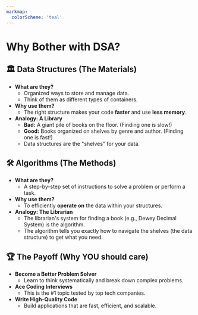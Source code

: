 ```yaml
---
markmap:
  colorScheme: 'teal'
---
```


# Why Bother with DSA?

## 🏛️ Data Structures (The Materials)
- **What are they?**
  - Organized ways to store and manage data.
  - Think of them as different types of containers.
- **Why use them?**
  - The right structure makes your code **faster** and use **less memory**.
- **Analogy: A Library**
  - **Bad:** A giant pile of books on the floor. (Finding one is slow!)
  - **Good:** Books organized on shelves by genre and author. (Finding one is fast!)
  - Data structures are the "shelves" for your data.

## 🛠️ Algorithms (The Methods)
- **What are they?**
  - A step-by-step set of instructions to solve a problem or perform a task.
- **Why use them?**
  - To efficiently **operate on** the data within your structures.
- **Analogy: The Librarian**
  - The librarian's system for finding a book (e.g., Dewey Decimal System) is the algorithm.
  - The algorithm tells you exactly how to navigate the shelves (the data structure) to get what you need.

## 🏆 The Payoff (Why YOU should care)
- **Become a Better Problem Solver**
  - Learn to think systematically and break down complex problems.
- **Ace Coding Interviews**
  - This is the #1 topic tested by top tech companies.
- **Write High-Quality Code**
  - Build applications that are fast, efficient, and scalable.
